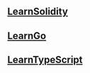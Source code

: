 ## [LearnSolidity](https://github.com/EthanOK/LearnSolidity)


## [LearnGo](https://github.com/EthanOK/LearnGo) 

## [LearnTypeScript](https://github.com/EthanOK/LearnTypeScript) 
